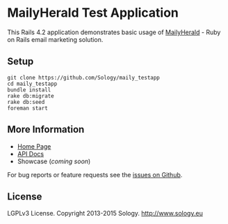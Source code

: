 # MailyHerald Test Application

This Rails 4.2 application demonstrates basic usage of [MailyHerald](https://github.com/Sology/maily_herald) - Ruby on Rails email marketing solution.

## Setup

```
git clone https://github.com/Sology/maily_testapp
cd maily_testapp
bundle install
rake db:migrate
rake db:seed
foreman start
```

## More Information

* [Home Page](http://www.mailyherald.org)
* [API Docs](http://www.rubydoc.info/gems/maily_herald)
* Showcase (_coming soon_)

For bug reports or feature requests see the [issues on Github](https://github.com/Sology/maily_testapp/issues).  

## License

LGPLv3 License. Copyright 2013-2015 Sology. http://www.sology.eu
